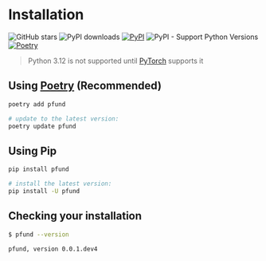 # Installation

![GitHub stars](https://img.shields.io/github/stars/PFund-Software-Ltd/pfund?style=social)
![PyPI downloads](https://img.shields.io/pypi/dm/pfund)
[![PyPI](https://img.shields.io/pypi/v/pfund.svg)](https://pypi.org/project/pfund)
![PyPI - Support Python Versions](https://img.shields.io/pypi/pyversions/pfund)
[![Poetry](https://img.shields.io/endpoint?url=https://python-poetry.org/badge/v0.json)](https://python-poetry.org/)


> Python 3.12 is not supported until [PyTorch](https://pytorch.org/) supports it


## Using [Poetry](https://python-poetry.org) (Recommended)
```bash
poetry add pfund

# update to the latest version:
poetry update pfund
```


## Using Pip

```bash
pip install pfund

# install the latest version:
pip install -U pfund
```


## Checking your installation
```bash
$ pfund --version

pfund, version 0.0.1.dev4
```
